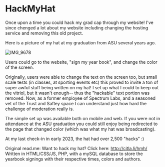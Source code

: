 # HackMyHat
Once upon a time you could hack my grad cap through my website! I've since chenged a lot about my website including changing the hosting service and removing this old project. 

Here is a picture of my hat at my graduation from ASU several years ago.

![IMG_9678](https://github.com/citlaliac/HackMyHat/assets/15990110/a3b28c40-cf17-4e3e-b8d4-d837b5f677b1)


Users could go to the website, "sign my year book", and change the color of the screen. 

Originally, users were able to change the text on the screen too, but small scale tests (in classes, at sporting events etc) this proved to invite a ton of super awful stuff being written on my hat! I set up what I could to keep out the vitriol, but it wasn't enough-- thus the "hackable" text portion was removed. Now, as a former employee of Spectrum Labs, and a seasoned vet of the Trust and Saftey space I can understand just how hard the challenge of moderation really is.

The simple set up was available both on mobile and web. If you were not in attendance at the ASU graduation you could still enjoy being redirected to the page that changed color (which was what my hat was broadcasting).

At my last check-in in early 2023, the hat had over 2,500 "hacks" :) 

Original read.me:
Want to hack my hat? Click here: http://citla.li/hmh/
Written in HTML/CSS/JS, PHP, with a mySQL database to store the yearbook signings with their respective times, colors and authors. 



